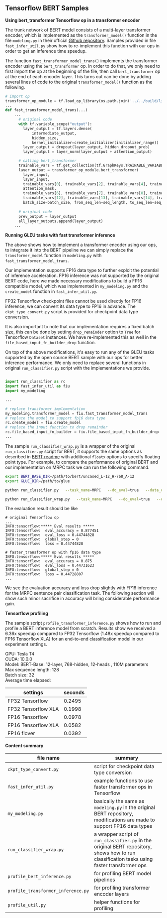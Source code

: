 Tensorflow BERT Samples
---

**Using bert_transformer Tensorflow op in a transformer encoder**

The trunk network of BERT model consists of a multi-layer transformer encoder,
which is implemented as the `transformer_model()` function in the file `modeling.py` in their official [Github repository](https://github.com/google-research/bert).
Samples provided in file `fast_infer_util.py` show how to re-implement this function with our ops in order to get an inference time speedup.


The function `fast_transformer_model_trans()` implements the transformer encoder using the `bert_transformer` op. 
In order to do that, we only need to first import the op at the beginning of the file, then call `bert_transformer` op at the end of each encoder layer. This turns out can be done by adding several lines of code to the original `transformer_model()` function as the following.

```python
# import op
transformer_op_module = tf.load_op_library(os.path.join('../../build/lib/libtf_flover.so'))
...
def fast_transformer_model_trans(...)
    ...
      # original code
      with tf.variable_scope("output"):
        layer_output = tf.layers.dense(
            intermediate_output,
            hidden_size,
            kernel_initializer=create_initializer(initializer_range))
        layer_output = dropout(layer_output, hidden_dropout_prob)
        layer_output = layer_norm(layer_output + attention_output)

      # calling bert_transformer
      trainable_vars = tf.get_collection(tf.GraphKeys.TRAINABLE_VARIABLES, scope=tf.get_variable_scope().name)
      layer_output = transformer_op_module.bert_transformer(
        layer_input,
        layer_input,
        trainable_vars[0], trainable_vars[2], trainable_vars[4], trainable_vars[1], trainable_vars[3], trainable_vars[5], 
        attention_mask,
        trainable_vars[6], trainable_vars[7], trainable_vars[8], trainable_vars[9], trainable_vars[10], trainable_vars[11],
        trainable_vars[12], trainable_vars[13], trainable_vars[14], trainable_vars[15],
        batch_size=batch_size, from_seq_len=seq_length, to_seq_len=seq_length, head_num=num_attention_heads, size_per_head=attention_head_size)
      
      # original code
      prev_output = layer_output
      all_layer_outputs.append(layer_output)
    ...
```


**Running GLEU tasks with fast transformer inference**

The above shows how to implement a transformer encoder using our ops, to integrate it into the BERT pipeline
we can simply replace the `transformer_model` function in `modeling.py` with `fast_transformer_model_trans`.

Our implementation supports FP16 data type to further exploit the potential of inference acceleration.
FP16 inference was not supported by the original BERT code, here we made necessary modifications to build a FP16 compatible model,
which was implemented in `my_modeling.py` and the `create_model` function in `fast_infer_util.py`.

FP32 Tensorflow checkpoint files cannot be used directly for FP16 inference, we can convert its data type to FP16 in advance. 
The `ckpt_type_convert.py` script is provided for checkpoint data type conversion.

It is also important to note that our implementation requires a fixed batch size, this can be done by setting `drop_remainder` option to `True` for Tensorflow `Dataset` instances. We have re-implemented this as well in the `file_based_input_fn_builder_drop` function.

On top of the above modifications, it's easy to run any of the GLEU tasks supported by the open source BERT sample with our ops for better inference performance. We only need to replace several functions in original `run_classifier.py` script with the implementations we provide.

```python

import run_classifier as rc
import fast_infer_util as fiu
import my_modeling

...

# replace transformer implementation
my_modeling.transformer_model = fiu.fast_transformer_model_trans
# replace the model to support fp16 data type
rc.create_model = fiu.create_model
# replace the input function to drop remainder
rc.file_based_input_fn_builder = fiu.file_based_input_fn_builder_drop
...

```

The sample `run_classifier_wrap.py` is a wrapper of the original `run_classifier.py` script for BERT, it supports the same options as described in [BERT readme](https://github.com/google-research/bert) with additional `floatx` options to specify floating point type.
For example, to compare the performance of original BERT and our implementation on MRPC task we can run the following command.

```bash
export BERT_BASE_DIR=/path/to/bert/uncased_L-12_H-768_A-12
export GLUE_DIR=/path/to/glue

python run_classifier.py   --task_name=MRPC   --do_eval=true   --data_dir=$GLUE_DIR/MRPC   --vocab_file=$BERT_BASE_DIR/vocab.txt   --bert_config_file=$BERT_BASE_DIR/bert_config.json   --init_checkpoint=ckpt_dir/fp32_model.ckpt   --max_seq_length=128   --eval_batch_size=8   --output_dir=mrpc_output

python run_classifier_wrap.py   --task_name=MRPC   --do_eval=true   --data_dir=$GLUE_DIR/MRPC   --vocab_file=$BERT_BASE_DIR/vocab.txt   --bert_config_file=$BERT_BASE_DIR/bert_config.json   --init_checkpoint=ckpt_dir/fp16_model.ckpt   --max_seq_length=128   --eval_batch_size=8   --output_dir=mrpc_output   --floatx=float16   

```

The evaluation result should be like

```
# original Tensorflow op
...
INFO:tensorflow:***** Eval results *****
INFO:tensorflow:  eval_accuracy = 0.877451
INFO:tensorflow:  eval_loss = 0.44744828
INFO:tensorflow:  global_step = 0
INFO:tensorflow:  loss = 0.44744828

# faster_transformer op with fp16 data type
INFO:tensorflow:***** Eval results *****
INFO:tensorflow:  eval_accuracy = 0.875
INFO:tensorflow:  eval_loss = 0.44731623
INFO:tensorflow:  global_step = 0
INFO:tensorflow:  loss = 0.44728807
...

```
We see the evaluation accuracy and loss drop slightly with FP16 inference for the MRPC sentence pair classification task.
The following section will show such minor sacrifice in accuracy will bring considerable performance gain.


**Tensorflow profiling**

The sample script `profile_transformer_inference.py` shows how to run and profile a BERT inference model from scratch. Results show we received a 6.36x speedup compared to FP32 Tensorflow (1.48x speedup compared to FP16 Tensorflow XLA) for an end-to-end classification model in our experiment settings.

GPU: Tesla T4  
CUDA: 10.0.0  
Model: BERT-Base: 12-layer, 768-hidden, 12-heads , 110M parameters  
Max sequence length: 128  
Batch size: 32  
Average time elapsed:

| settings  | seconds |
| ------------- | ------------- |
| FP32 Tensorflow | 0.2495 |
| FP32 Tensorflow XLA | 0.1998 |
| FP16 Tensorflow | 0.0978 |
| FP16 Tensorflow XLA | 0.0582 |
| FP16 flover | 0.0392 |


**Content summary**

| file name  | summary |
| ------------- | ------------- |
| `ckpt_type_convert.py` | script for checkpoint data type conversion |
| `fast_infer_util.py` | example functions to use faster transformer ops in Tensorflow |
| `my_modeling.py` | basically the same as `modeling.py` in the original BERT repository, modifications are made to support FP16 data types |
| `run_classifier_wrap.py` | a wrapper script of `run_classifier.py` in the original BERT repository, shows how to run classification tasks using faster transformer ops |
| `profile_bert_inference.py` | for profiling BERT model pipelines |
| `profile_transformer_inference.py` | for profiling transformer encoder layers |
| `profile_util.py` | helper functions for profiling |
